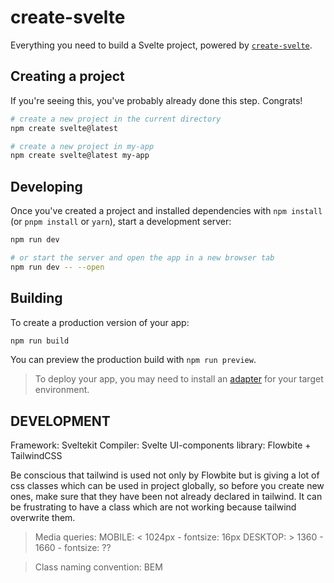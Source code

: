 # create-svelte

Everything you need to build a Svelte project, powered by [`create-svelte`](https://github.com/sveltejs/kit/tree/master/packages/create-svelte).

## Creating a project

If you're seeing this, you've probably already done this step. Congrats!

```bash
# create a new project in the current directory
npm create svelte@latest

# create a new project in my-app
npm create svelte@latest my-app
```

## Developing

Once you've created a project and installed dependencies with `npm install` (or `pnpm install` or `yarn`), start a development server:

```bash
npm run dev

# or start the server and open the app in a new browser tab
npm run dev -- --open
```

## Building

To create a production version of your app:

```bash
npm run build
```

You can preview the production build with `npm run preview`.

> To deploy your app, you may need to install an [adapter](https://kit.svelte.dev/docs/adapters) for your target environment.

## DEVELOPMENT

Framework: Sveltekit
Compiler: Svelte
UI-components library: Flowbite + TailwindCSS

Be conscious that tailwind is used not only by Flowbite but is giving a lot of css classes which can be used in project globally, so before you create
new ones, make sure that they have been not already declared in tailwind. It can be frustrating to have a class which are not working because tailwind
overwrite them.

> Media queries:
> MOBILE: < 1024px - fontsize: 16px
> DESKTOP: > 1360 - 1660 - fontsize: ??

> Class naming convention: BEM
